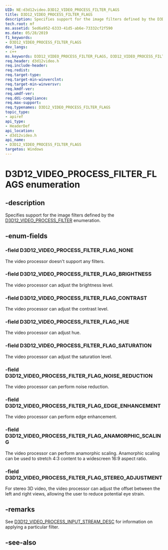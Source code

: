 ```yaml
---
UID: NE:d3d12video.D3D12_VIDEO_PROCESS_FILTER_FLAGS
title: D3D12_VIDEO_PROCESS_FILTER_FLAGS
description: Specifies support for the image filters defined by the D3D12_VIDEO_PROCESS_FILTER enumeration.
tech.root: mf
ms.assetid: 5ed6a952-6333-41d5-ab6e-73332cf2f590
ms.date: 05/28/2019
f1_keywords:
- D3D12_VIDEO_PROCESS_FILTER_FLAGS
dev_langs:
- c++
ms.keywords: D3D12_VIDEO_PROCESS_FILTER_FLAGS, D3D12_VIDEO_PROCESS_FILTER_FLAGS,
req.header: d3d12video.h
req.include-header: 
req.redist: 
req.target-type: 
req.target-min-winverclnt: 
req.target-min-winversvr: 
req.kmdf-ver: 
req.umdf-ver: 
req.ddi-compliance: 
req.max-support: 
req.typenames: D3D12_VIDEO_PROCESS_FILTER_FLAGS
topic_type:
- apiref
api_type:
- HeaderDef
api_location:
- d3d12video.h
api_name:
- D3D12_VIDEO_PROCESS_FILTER_FLAGS
targetos: Windows
---
```


# D3D12_VIDEO_PROCESS_FILTER_FLAGS enumeration

## -description

Specifies support for the image filters defined by the [D3D12\_VIDEO\_PROCESS\_FILTER](ne-d3d12video-d3d12_video_process_filter) enumeration. 

## -enum-fields

### -field D3D12_VIDEO_PROCESS_FILTER_FLAG_NONE 

The video processor doesn't support any filters.

### -field D3D12_VIDEO_PROCESS_FILTER_FLAG_BRIGHTNESS 

The video processor can adjust the brightness level.

### -field D3D12_VIDEO_PROCESS_FILTER_FLAG_CONTRAST 

The video processor can adjust the contrast level.


### -field D3D12_VIDEO_PROCESS_FILTER_FLAG_HUE 

The video processor can adjust hue. 

### -field D3D12_VIDEO_PROCESS_FILTER_FLAG_SATURATION 

The video processor can adjust the saturation level.

### -field D3D12_VIDEO_PROCESS_FILTER_FLAG_NOISE_REDUCTION 

The video processor can perform noise reduction.

### -field D3D12_VIDEO_PROCESS_FILTER_FLAG_EDGE_ENHANCEMENT 

The video processor can perform edge enhancement. 

### -field D3D12_VIDEO_PROCESS_FILTER_FLAG_ANAMORPHIC_SCALING 

The video processor can perform anamorphic scaling. Anamorphic scaling can be used to stretch 4:3 content to a widescreen 16:9 aspect ratio. 

### -field D3D12_VIDEO_PROCESS_FILTER_FLAG_STEREO_ADJUSTMENT 

For stereo 3D video, the video processor can adjust the offset between the left and right views, allowing the user to reduce potential eye strain.

## -remarks

See [D3D12\_VIDEO\_PROCESS\_INPUT\_STREAM\_DESC](ns-d3d12video-d3d12_video_process_input_stream_desc) for information on applying a particular filter.

## -see-also

